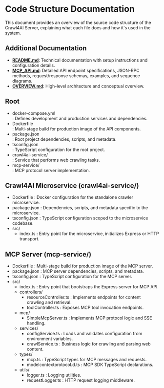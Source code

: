 # Code Structure Documentation

This document provides an overview of the source code structure of the Crawl4AI Server, explaining what each file does and how it's used in the system.

## Additional Documentation

- **[README.md](README.md)**: Technical documentation with setup instructions and configuration details.
- **[MCP_API.md](MCP_API.md)**: Detailed API endpoint specifications, JSON-RPC methods, request/response schemas, examples, and sequence diagrams.
- **[OVERVIEW.md](OVERVIEW.md)**: High-level architecture and conceptual overview.

## Root

- docker-compose.yml  
  : Defines development and production services and dependencies.
- Dockerfile  
  : Multi-stage build for production image of the API components.
- package.json  
  : Root project dependencies, scripts, and metadata.
- tsconfig.json  
  : TypeScript configuration for the root project.
- crawl4ai-service/  
  : Service that performs web crawling tasks.
- mcp-service/  
  : MCP protocol server implementation.

## Crawl4AI Microservice (crawl4ai-service/)

- Dockerfile
  : Docker configuration for the standalone crawler microservice.
- package.json
  : Dependencies, scripts, and metadata specific to the microservice.
- tsconfig.json
  : TypeScript configuration scoped to the microservice codebase.
- src/
  - index.ts
    : Entry point for the microservice, initializes Express or HTTP transport.

## MCP Server (mcp-service/)

- Dockerfile
  : Multi-stage build for production image of the MCP server.
- package.json
  : MCP server dependencies, scripts, and metadata.
- tsconfig.json
  : TypeScript configuration for the MCP server.
- src/
  - index.ts
    : Entry point that bootstraps the Express server for MCP API.
  - controllers/
    - resourceController.ts
      : Implements endpoints for content crawling and retrieval.
    - toolController.ts
      : Exposes MCP tool invocation endpoints.
  - mcp/
    - SimpleMcpServer.ts
      : Implements MCP protocol logic and SSE handling.
  - services/
    - configService.ts
      : Loads and validates configuration from environment variables.
    - crawlService.ts
      : Business logic for crawling and parsing web content.
  - types/
    - mcp.ts
      : TypeScript types for MCP messages and requests.
    - modelcontextprotocol.d.ts
      : MCP SDK TypeScript declarations.
  - utils/
    - logger.ts
      : Logging utilities.
    - requestLogger.ts
      : HTTP request logging middleware.

